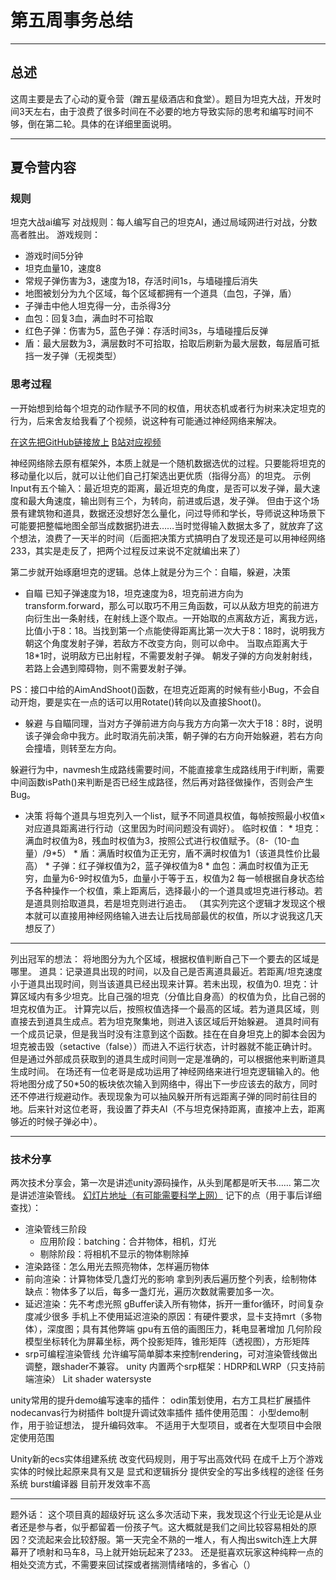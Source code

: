 ﻿# 第五周事务总结
---
## 总述

这周主要是去了心动的夏令营（蹭五星级酒店和食堂）。题目为坦克大战，开发时间3天左右，由于浪费了很多时间在不必要的地方导致实际的思考和编写时间不够，倒在第二轮。具体的在详细里面说明。

---
## 夏令营内容
### 规则
坦克大战ai编写
对战规则：每人编写自己的坦克AI，通过局域网进行对战，分数高者胜出。
游戏规则：
* 游戏时间5分钟
* 坦克血量10，速度8
* 常规子弹伤害为3，速度为18，存活时间1s，与墙碰撞后消失
* 地图被划分为九个区域，每个区域都拥有一个道具（血包，子弹，盾）
* 子弹击中他人坦克得一分，击杀得3分
* 血包：回复3血，满血时不可拾取
* 红色子弹：伤害为5，蓝色子弹：存活时间3s，与墙碰撞后反弹
* 盾：最大层数为3，满层数时不可拾取，拾取后刷新为最大层数，每层盾可抵挡一发子弹（无视类型）

### 思考过程
一开始想到给每个坦克的动作赋予不同的权值，用状态机或者行为树来决定坦克的行为，后来舍友给我看了个视频，说这种有可能通过神经网络来解决。

[在这先把GitHub链接放上](https://github.com/trulyspinach/Unity-Neural-Network-Tanks-AI)
[B站对应视频](https://www.bilibili.com/video/av14819865)

神经网络除去原有框架外，本质上就是一个随机数据选优的过程。只要能将坦克的移动量化以后，就可以让他们自己打架选出更优质（指得分高）的坦克。
示例Input有五个输入：最近坦克的距离，最近坦克的角度，是否可以发子弹，最大速度和最大角速度，输出则有三个，为转向，前进或后退，发子弹。
但由于这个场景有建筑物和道具，数据还没想好怎么量化，问过导师和学长，导师说这种场景下可能要把整幅地图全部当成数据扔进去……当时觉得输入数据太多了，就放弃了这个想法，浪费了一天半的时间（后面把决策方式搞明白了发现还是可以用神经网络233，其实是走反了，把两个过程反过来说不定就编出来了）

第二步就开始琢磨坦克的逻辑。总体上就是分为三个：自瞄，躲避，决策
* 自瞄
   已知子弹速度为18，坦克速度为8，坦克前进方向为transform.forward，那么可以取巧不用三角函数，可以从敌方坦克的前进方向衍生出一条射线，在射线上逐个取点。一开始取的点离敌方近，离我方远，比值小于8：18。当找到第一个点能使得距离比第一次大于8：18时，说明我方朝这个角度发射子弹，若敌方不改变方向，则可以命中。
   当取点距离大于18*1时，说明敌方已出射程，不需要发射子弹。
   朝发子弹的方向发射射线，若路上会遇到障碍物，则不需要发射子弹。

PS：接口中给的AimAndShoot()函数，在坦克近距离的时候有些小Bug，不会自动开炮，要是实在一点的话可以用Rotate()转向以及直接Shoot()。

* 躲避
与自瞄同理，当对方子弹前进方向与我方方向第一次大于18：8时，说明该子弹会命中我方。此时取消先前决策，朝子弹的右方向开始躲避，若右方向会撞墙，则转至左方向。

躲避行为中，navmesh生成路线需要时间，不能直接拿生成路线用于if判断，需要中间函数isPath()来判断是否已经生成路径，然后再对路径做操作，否则会产生Bug。

* 决策
  将每个道具与坦克列入一个list，赋予不同道具权值，每帧按照最小权值×对应道具距离进行行动（这里因为时间问题没有调好）。
  临时权值：
        * 坦克：满血时权值为8，残血时权值为3，按照公式进行权值赋予。（8-（10-血量）/9*5）
        * 盾：满盾时权值为正无穷，盾不满时权值为1（该道具性价比最高）
        * 子弹：红子弹权值为2，蓝子弹权值为8
        * 血包：满血时权值为正无穷，血量为6-9时权值为5，血量小于等于五，权值为2
        每一帧根据自身状态给予各种操作一个权值，乘上距离后，选择最小的一个道具或坦克进行移动。若是道具则拾取道具，若是坦克则进行追击。
        （其实列完这个逻辑才发现这个根本就可以直接用神经网络输入进去让后找局部最优的权值，所以才说我这几天想反了）


---
列出冠军的想法：
       将地图分为九个区域，根据权值判断自己下一个要去的区域是哪里。
       道具：记录道具出现的时间，以及自己是否离道具最近。若距离/坦克速度小于道具出现时间，则当该道具已经出现来计算。若未出现，权值为0.
       坦克：计算区域内有多少坦克。比自己强的坦克（分值比自身高）的权值为负，比自己弱的坦克权值为正。
       计算完以后，按照权值选择一个最高的区域。若为道具区域，则直接去到道具生成点。若为坦克聚集地，则进入该区域后开始躲避。
       道具时间有一个成员记录，但是我当时没有注意到这个函数。挂在在自身坦克上的脚本会因为坦克被击毁（setactive（false））而进入不运行状态，计时器就不能正确计时。但是通过外部成员获取到的道具生成时间则一定是准确的，可以根据他来判断道具生成时间。
       在场还有一位老哥是成功运用了神经网络来进行坦克逻辑输入的。他将地图分成了50*50的板块依次输入到网络中，得出下一步应该去的敌方，同时还不停进行规避动作。表现现象为可以抽风躲开所有远距离子弹的同时前往目的地。后来针对这位老哥，我设置了莽夫AI（不与坦克保持距离，直接冲上去，距离够近的时候子弹必中）。
 
 ---
 
 ### 技术分享
 两次技术分享会，第一次是讲述unity源码操作，从头到尾都是听天书……
 第二次是讲述渲染管线。
 [幻灯片地址（有可能需要科学上网）](https://prezi.com/view/v0bYcxT4jo5VmgIKqCpm/)
 记下的点（用于事后详细查找）：
 * 渲染管线三阶段
    * 应用阶段：batching：合并物体，相机，灯光
    * 剔除阶段：将相机不显示的物体剔除掉
* 渲染路径：怎么用光去照亮物体，怎样遍历物体
* 前向渲染：计算物体受几盏灯光的影响
拿到列表后遍历整个列表，绘制物体
缺点：物体多了以后，每多一盏灯光，遍历次数就需要加多一次。
* 延迟渲染：先不考虑光照
gBuffer读入所有物体，拆开一重for循环，时间复杂度减少很多
手机上不使用延迟渲染的原因：有硬件要求，显卡支持mrt（多物体），深度图；具有其他弊端
gpu有五倍的画图压力，耗电显著增加
几何阶段
模型坐标转化为屏幕坐标，两个投影矩阵，锥形矩阵（透视图），方形矩阵
* srp可编程渲染管线
允许编写简单脚本来控制rendering，可对渲染管线做出调整，跟shader不兼容。
unity 内置两个srp框架：HDRP和LWRP（只支持前端渲染）
Lit shader
watersyste

unity常用的提升demo编写速率的插件：
    odin策划使用，右方工具栏扩展插件
    nodecanvas行为树插件
    bolt提升调试效率插件
    插件使用范围：
    小型demo制作，用于验证想法， 提升编码效率。
    不适用于大型项目，或者在大型项目中会限定使用范围

Unity新的ecs实体组建系统
改变代码规则，用于写出高效代码
在成千上万个游戏实体的时候比起原来具有又是
显式和逻辑拆分
提供安全的写出多线程的途径
任务系统
burst编译器
目前开发效率不高

---
题外话：
这个项目真的超级好玩
这么多次活动下来，我发现这个行业无论是从业者还是参与者，似乎都留着一份孩子气。这大概就是我们之间比较容易相处的原因？交流起来会比较舒服。第一天完全不熟的一堆人，有人掏出switch连上大屏幕开了喷射和马车8，马上就开始玩起来了233。
还是挺喜欢玩家这种纯粹一点的相处交流方式，不需要来回试探或者揣测情绪啥的，多省心（）

